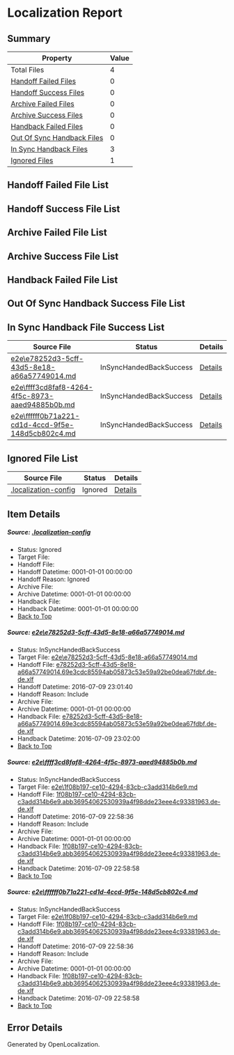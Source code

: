 # <a name='report-top'></a> Localization Report

## Summary
 Property | Value 
 -------- | ----- 
 Total Files | 4
[ Handoff Failed Files ](#handoff-failed-list)| 0
[ Handoff Success Files ](#handoff-success-list)| 0
[ Archive Failed Files ](#archive-failed-list)| 0
[ Archive Success Files ](#archive-success-list)| 0
[ Handback Failed Files ](#handback-failed-list)| 0
[ Out Of Sync Handback Files ](#outofsync-handback-success-list)| 0
[ In Sync Handback Files ](#insync-handback-success-list)| 3
[ Ignored Files ](#ignored-list)| 1

## <a name='handoff-failed-list'></a> Handoff Failed File List

## <a name='handoff-success-list'></a> Handoff Success File List

## <a name='archive-failed-list'></a> Archive Failed File List

## <a name='archive-success-list'></a> Archive Success File List

## <a name='handback-failed-list'></a> Handback Failed File List

## <a name='outofsync-handback-success-list'></a> Out Of Sync Handback Success File List

## <a name='insync-handback-success-list'></a> In Sync Handback File Success List
 Source File | Status | Details 
 ----------- | ------ | ------- 
 [e2e\e78252d3-5cff-43d5-8e18-a66a57749014.md](https://github.com/OpenLocalizationTestOrg/oltest/blob/cbb2f51227a3b2a0b194db1e87881d30856f124e/e2e/e78252d3-5cff-43d5-8e18-a66a57749014.md) | InSyncHandedBackSuccess | [Details](#d3e72708f459fcb7fc53cff72a389ffa0b7bcdcb1)
 [e2e\ffff3cd8faf8-4264-4f5c-8973-aaed94885b0b.md](https://github.com/OpenLocalizationTestOrg/oltest/blob/38e21c6687ed81cd67fc967344b14d9a6013948a/e2e/ffff3cd8faf8-4264-4f5c-8973-aaed94885b0b.md) | InSyncHandedBackSuccess | [Details](#55252a3a8b94a6ecd6dd018f78693ee3d47d634f2)
 [e2e\ffffff0b71a221-cd1d-4ccd-9f5e-148d5cb802c4.md](https://github.com/OpenLocalizationTestOrg/oltest/blob/cbb2f51227a3b2a0b194db1e87881d30856f124e/e2e/ffffff0b71a221-cd1d-4ccd-9f5e-148d5cb802c4.md) | InSyncHandedBackSuccess | [Details](#55252a3a8b94a6ecd6dd018f78693ee3d47d634f3)

## <a name='ignored-list'></a> Ignored File List
 Source File | Status | Details 
 ----------- | ------ | ------- 
 [.localization-config](https://github.com/OpenLocalizationTestOrg/oltest/blob/cbb2f51227a3b2a0b194db1e87881d30856f124e/.localization-config) | Ignored | [Details](#3d4f252ac210baf56311d7e97dcc2db10974dbd20)

## Item Details
##### <a name='3d4f252ac210baf56311d7e97dcc2db10974dbd20'></a> Source: [.localization-config](https://github.com/OpenLocalizationTestOrg/oltest/blob/cbb2f51227a3b2a0b194db1e87881d30856f124e/.localization-config)
* Status: Ignored
* Target File: 
* Handoff File: 
* Handoff Datetime: 0001-01-01 00:00:00
* Handoff Reason: Ignored
* Archive File: 
* Archive Datetime: 0001-01-01 00:00:00
* Handback File: 
* Handback Datetime: 0001-01-01 00:00:00
* [Back to Top](#report-top)

##### <a name='d3e72708f459fcb7fc53cff72a389ffa0b7bcdcb1'></a> Source: [e2e\e78252d3-5cff-43d5-8e18-a66a57749014.md](https://github.com/OpenLocalizationTestOrg/oltest/blob/cbb2f51227a3b2a0b194db1e87881d30856f124e/e2e/e78252d3-5cff-43d5-8e18-a66a57749014.md)
* Status: InSyncHandedBackSuccess
* Target File: [e2e\e78252d3-5cff-43d5-8e18-a66a57749014.md](https://github.com/OpenLocalizationTestOrg/oltest-dede-fly/blob/6358aa6fa0b2f865fcdab0c35408a407995c44da/e2e/e78252d3-5cff-43d5-8e18-a66a57749014.md)
* Handoff File: [e78252d3-5cff-43d5-8e18-a66a57749014.69e3cdc85594ab05873c53e59a92be0dea67fdbf.de-de.xlf](https://github.com/OpenLocalizationTestOrg/olhandoff-e2e/blob/ac5399bd35a7d428259554d2261947c4536561bd/ol-handoff/OpenLocalizationTestOrg/oltest-dede-fly/ci/ht/e78252d3-5cff-43d5-8e18-a66a57749014.69e3cdc85594ab05873c53e59a92be0dea67fdbf.de-de.xlf)
* Handoff Datetime: 2016-07-09 23:01:40
* Handoff Reason: Include
* Archive File: 
* Archive Datetime: 0001-01-01 00:00:00
* Handback File: [e78252d3-5cff-43d5-8e18-a66a57749014.69e3cdc85594ab05873c53e59a92be0dea67fdbf.de-de.xlf](https://github.com/OpenLocalizationTestOrg/olhandback-e2e/blob/b74f818a33373ed2086914a302d44f0066e1cbd2/ol-handback/OpenLocalizationTestOrg/oltest-dede-fly/ci/ht/e78252d3-5cff-43d5-8e18-a66a57749014.69e3cdc85594ab05873c53e59a92be0dea67fdbf.de-de.xlf)
* Handback Datetime: 2016-07-09 23:02:00
* [Back to Top](#report-top)

##### <a name='55252a3a8b94a6ecd6dd018f78693ee3d47d634f2'></a> Source: [e2e\ffff3cd8faf8-4264-4f5c-8973-aaed94885b0b.md](https://github.com/OpenLocalizationTestOrg/oltest/blob/38e21c6687ed81cd67fc967344b14d9a6013948a/e2e/ffff3cd8faf8-4264-4f5c-8973-aaed94885b0b.md)
* Status: InSyncHandedBackSuccess
* Target File: [e2e\1f08b197-ce10-4294-83cb-c3add314b6e9.md](https://github.com/OpenLocalizationTestOrg/oltest-dede-fly/blob/914132b5ef857ad4d6353224044c2d323fa3150e/e2e/1f08b197-ce10-4294-83cb-c3add314b6e9.md)
* Handoff File: [1f08b197-ce10-4294-83cb-c3add314b6e9.abb36954062530939a4f98dde23eee4c93381963.de-de.xlf](https://github.com/OpenLocalizationTestOrg/olhandoff-e2e/blob/f4098ea11c2b63254bf1503c2af481f577b2387e/ol-handoff/OpenLocalizationTestOrg/oltest-dede-fly/ci/ht/1f08b197-ce10-4294-83cb-c3add314b6e9.abb36954062530939a4f98dde23eee4c93381963.de-de.xlf)
* Handoff Datetime: 2016-07-09 22:58:36
* Handoff Reason: Include
* Archive File: 
* Archive Datetime: 0001-01-01 00:00:00
* Handback File: [1f08b197-ce10-4294-83cb-c3add314b6e9.abb36954062530939a4f98dde23eee4c93381963.de-de.xlf](https://github.com/OpenLocalizationTestOrg/olhandback-e2e/blob/bc3f8b1ff8f773f982caab313697879eb0d1de9f/ol-handback/OpenLocalizationTestOrg/oltest-dede-fly/ci/ht/1f08b197-ce10-4294-83cb-c3add314b6e9.abb36954062530939a4f98dde23eee4c93381963.de-de.xlf)
* Handback Datetime: 2016-07-09 22:58:58
* [Back to Top](#report-top)

##### <a name='55252a3a8b94a6ecd6dd018f78693ee3d47d634f3'></a> Source: [e2e\ffffff0b71a221-cd1d-4ccd-9f5e-148d5cb802c4.md](https://github.com/OpenLocalizationTestOrg/oltest/blob/cbb2f51227a3b2a0b194db1e87881d30856f124e/e2e/ffffff0b71a221-cd1d-4ccd-9f5e-148d5cb802c4.md)
* Status: InSyncHandedBackSuccess
* Target File: [e2e\1f08b197-ce10-4294-83cb-c3add314b6e9.md](https://github.com/OpenLocalizationTestOrg/oltest-dede-fly/blob/914132b5ef857ad4d6353224044c2d323fa3150e/e2e/1f08b197-ce10-4294-83cb-c3add314b6e9.md)
* Handoff File: [1f08b197-ce10-4294-83cb-c3add314b6e9.abb36954062530939a4f98dde23eee4c93381963.de-de.xlf](https://github.com/OpenLocalizationTestOrg/olhandoff-e2e/blob/f4098ea11c2b63254bf1503c2af481f577b2387e/ol-handoff/OpenLocalizationTestOrg/oltest-dede-fly/ci/ht/1f08b197-ce10-4294-83cb-c3add314b6e9.abb36954062530939a4f98dde23eee4c93381963.de-de.xlf)
* Handoff Datetime: 2016-07-09 22:58:36
* Handoff Reason: Include
* Archive File: 
* Archive Datetime: 0001-01-01 00:00:00
* Handback File: [1f08b197-ce10-4294-83cb-c3add314b6e9.abb36954062530939a4f98dde23eee4c93381963.de-de.xlf](https://github.com/OpenLocalizationTestOrg/olhandback-e2e/blob/bc3f8b1ff8f773f982caab313697879eb0d1de9f/ol-handback/OpenLocalizationTestOrg/oltest-dede-fly/ci/ht/1f08b197-ce10-4294-83cb-c3add314b6e9.abb36954062530939a4f98dde23eee4c93381963.de-de.xlf)
* Handback Datetime: 2016-07-09 22:58:58
* [Back to Top](#report-top)


## Error Details

Generated by OpenLocalization.
